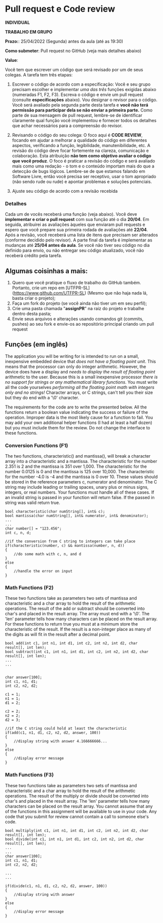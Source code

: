 # Pull request e Code review 

**INDIVIDUAL**

**TRABALHO EM GRUPO**

**Prazo:**: 25/04/2022 (Segunda) antes da aula (até as 19:30)

**Como submeter**: Pull request no GitHub (veja mais detalhes abaixo)

**Value**: 

Você tem que escrever um código que será revisado por um de seus colegas. A tarefa tem três etapas:

1. Escrever o código de acordo com a especificação: Você e seu grupo precisam escolher e implementar _uma das três_ funções exigidas abaixo (numeradas F1, F2, F3). Escreva o código e envie um pull request (consulte **especificações** abaixo). Vou designar o revisor para o código. Você será avaliado pela segunda parte desta tarefa e **você não terá permissão para participar dela se não enviar a primeira parte.** Como parte de sua mensagem de pull request, lembre-se de identificar claramente qual função você implementou e fornecer todos os detalhes que achar necessários para a compreensão do revisor.

2. Revisando o código do seu colega: O foco aqui é **CODE REVIEW**, focando em ajudar a melhorar a qualidade do código em diferentes aspectos, verificando a função, legibilidade, manutenibilidade, etc. A revisão do código deve focar fortemente na clareza, comunicação e colaboração. Esta atribuição **não tem como objetivo avaliar o código que você produz**. O foco é praticar a revisão do código e será avaliado mais como uma redação - o tom e o conteúdo importam mais do que a detecção de bugs lógicos. Lembre-se de que estamos falando em Software Livre, então você precisa ser receptivo, usar o tom apropriado (não sendo rude ou rude) e apontar problemas e soluções potenciais.
3. Ajuste seu código de acordo com a revisão recebida

### Detalhes
Cada um de vocês receberá uma função (veja abaixo). Você deve **implementar e criar o pull request** com sua função até o dia **20/04**. Em seguida, atribuirei as avaliações àqueles que enviaram pull requests e espero que você prepare sua primeira rodada de avaliações até **22/04**. Após a revisão, você receberá uma lista de itens que precisam ser alterados (conforme decidido pelo revisor). A parte final da tarefa é implementar as mudanças até **25/04 antes da aula**. Se você não tiver seu código no dia definido para envio, ou não entregar seu código atualizado, você não receberá crédito pela tarefa.

## Algumas coisinhas a mais:
1. Quero que você pratique o fluxo de trabalho do GitHub também. Portanto, crie um repo em [UTFPR-SL] (https://www.github.com/UTFPR-SL) (Mesmo que não haja nada lá, basta criar o projeto);
2. Faça um fork do projeto (se você ainda não tiver um em seu perfil);
3. Crie uma pasta chamada "**assignPR**" na raiz do projeto e trabalhe dentro desta pasta;
4. Envie seus arquivos e alterações usando comandos git (commits, pushes) ao seu fork e envie-os ao repositório principal criando um  pull request

## Funções (em inglês)

The application you will be writing for is intended to run on a small, inexpensive embedded device that *does not have a floating point unit*. This means that the processor can only do integer arithmetic. However, the device does have a display and *needs to display the result of floating point* arithmetic to the user. Because this is a small inexpensive processor *there is no support for strings or any mathematical library functions*. You must write all the code yourselves *performing all the floating point math with integers only and no strings!* Character arrays, or C strings, can't tell you their size but  they do end with a '\0' character.

The requirements for the code are to write the presented below. All the functions return a boolean value indicating the success or failure of the operation. Improper data is the most likely cause for a function to fail. You may add your own additional helper functions (I had at least a half dozen) but you must include them for the review. Do not change the interface to these functions.

### Conversion Functions (F1)

The two functions, characteristic() and mantissa(), will break a character array into a characteristic and a mantissa. The characteristic for the number 2.351 is 2 and the mantissa is 351 over 1,000. The characteristic for the number 0.0125 is 0 and the mantissa is 125 over 10,000. The characteristic for the number -4.0 is -4 and the mantissa is 0 over 10. These values should be stored in the reference parameters c, numerator and denominator. The C string may include leading or trailing spaces, unary plus or minus signs, integers, or real numbers. Your functions must handle all of these cases. If an invalid string is passed in your function will return false. If the passed in string was valid return true.

```
bool characteristic(char numString[], int& c);
bool mantissa(char numString[], int& numerator, int& denominator);
...
...
char number[] = "123.456";
int c, n, d;
 
//if the conversion from C string to integers can take place
if(characteristic(number, c) && mantissa(number, n, d))
{
    //do some math with c, n, and d
}
else
{
    //handle the error on input
}
```

### Math Functions (F2)

These two functions take as parameters two sets of mantissa and characteristic and a char array to hold the result of the arithmetic operations. The result of the add or subtract should be converted into char's and placed in the result array. The array must end with a '\0'. The 'len' parameter tells how many characters can be placed on the result array. For these functions to return true you must at a minimum store the characteristic of the result. If the result is a non-integer place as many of the digits as will fit in the result after a decimal point. 

```
bool add(int c1, int n1, int d1, int c2, int n2, int d2, char result[], int len);
bool subtract(int c1, int n1, int d1, int c2, int n2, int d2, char result[], int len); 
...
...
 
 
char answer[100];
int c1, n1, d1;
int c2, n2, d2;
 
c1 = 1;
n1 = 1;
d1 = 2;
 
c2 = 2;
n2 = 2;
d2 = 3; 
 
//if the C string could hold at least the characteristic
if(add(c1, n1, d1, c2, n2, d2, answer, 100))
{
    //display string with answer 4.166666666...
}
else
{
    //display error message
}
```

### Math Functions (F3)

These two functions take as parameters two sets of mantissa and characteristic and a char array to hold the result of the arithmetic operations. The result of the multiply or divide should be converted into char's and placed in the result array. The 'len' parameter tells how many characters can be placed on the result array. You cannot assume that any of the functions in this assignment will be available to use in your code. Any code that you submit for review cannot contain a call to someone else's code.

```
bool multiply(int c1, int n1, int d1, int c2, int n2, int d2, char result[], int len);
bool divide(int c1, int n1, int d1, int c2, int n2, int d2, char result[], int len);
...
...
char answer[100];
int c1, n1, d1;
int c2, n2, d2;
 
...
...
 
if(divide(c1, n1, d1, c2, n2, d2, answer, 100))
{
    //display string with answer
}
else
{
    //display error message
}
```
